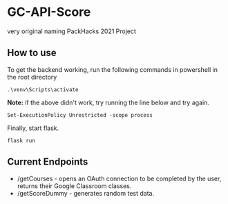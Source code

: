# GC-API-Score
very original naming
PackHacks 2021 Project
## How to use
To get the backend working, run the following commands in powershell in the root directory

`.\venv\Scripts\activate`

**Note:** if the above didn't work, try running the line below and try again.

`Set-ExecutionPolicy Unrestricted -scope process`

Finally, start flask.

`flask run`

## Current Endpoints
* /getCourses - opens an OAuth connection to be completed by the user, returns their Google Classroom classes.
* /getScoreDummy - generates random test data.